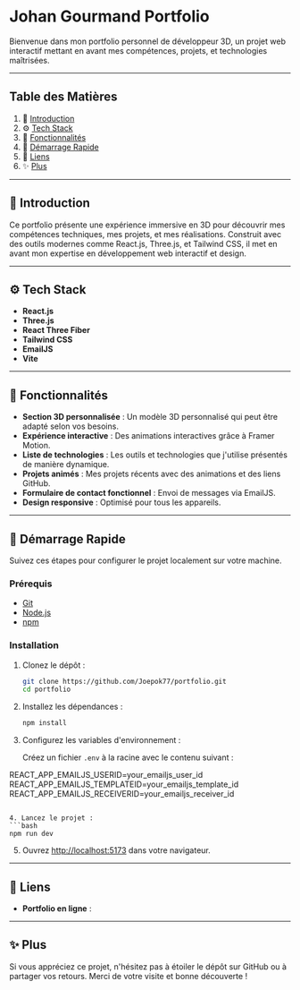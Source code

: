 # Johan Gourmand Portfolio

Bienvenue dans mon portfolio personnel de développeur 3D, un projet web interactif mettant en avant mes compétences, projets, et technologies maîtrisées.

---

## Table des Matières

1. 🤖 [Introduction](#introduction)
2. ⚙️ [Tech Stack](#tech-stack)
3. 🔋 [Fonctionnalités](#fonctionnalites)
4. 🤸 [Démarrage Rapide](#demarrage-rapide)
5. 🔗 [Liens](#liens)
6. ✨ [Plus](#plus)

---

## 🤖 Introduction

Ce portfolio présente une expérience immersive en 3D pour découvrir mes compétences techniques, mes projets, et mes réalisations. Construit avec des outils modernes comme React.js, Three.js, et Tailwind CSS, il met en avant mon expertise en développement web interactif et design.

---

## ⚙️ Tech Stack

- **React.js**
- **Three.js**
- **React Three Fiber**
- **Tailwind CSS**
- **EmailJS**
- **Vite**

---

## 🔋 Fonctionnalités

- **Section 3D personnalisée** : Un modèle 3D personnalisé qui peut être adapté selon vos besoins.
- **Expérience interactive** : Des animations interactives grâce à Framer Motion.
- **Liste de technologies** : Les outils et technologies que j'utilise présentés de manière dynamique.
- **Projets animés** : Mes projets récents avec des animations et des liens GitHub.
- **Formulaire de contact fonctionnel** : Envoi de messages via EmailJS.
- **Design responsive** : Optimisé pour tous les appareils.

---

## 🤸 Démarrage Rapide

Suivez ces étapes pour configurer le projet localement sur votre machine.

### Prérequis

- [Git](https://git-scm.com/)
- [Node.js](https://nodejs.org/)
- [npm](https://www.npmjs.com/)

### Installation

1. Clonez le dépôt :
   ```bash
   git clone https://github.com/Joepok77/portfolio.git
   cd portfolio
   ```

2. Installez les dépendances :
   ```bash
   npm install
   ```

3. Configurez les variables d'environnement :

   Créez un fichier `.env` à la racine avec le contenu suivant :
   
REACT_APP_EMAILJS_USERID=your_emailjs_user_id
REACT_APP_EMAILJS_TEMPLATEID=your_emailjs_template_id
REACT_APP_EMAILJS_RECEIVERID=your_emailjs_receiver_id
   ```

4. Lancez le projet :
   ```bash
   npm run dev
   ```

5. Ouvrez [http://localhost:5173](http://localhost:5173) dans votre navigateur.

---

## 🔗 Liens

- **Portfolio en ligne** : 
  

---

## ✨ Plus

Si vous appréciez ce projet, n'hésitez pas à étoiler le dépôt sur GitHub ou à partager vos retours. Merci de votre visite et bonne découverte !
